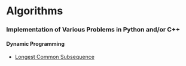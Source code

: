 Algorithms
===== 
### Implementation of Various Problems in Python and/or C++

#### Dynamic Programming

+ [Longest Common Subsequence](../DynamicProgramming/)
